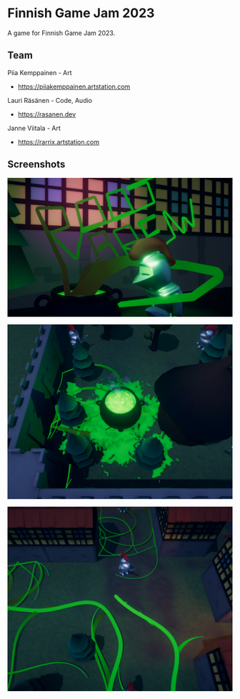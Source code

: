 # Finnish Game Jam 2023

A game for Finnish Game Jam 2023.

## Team

Piia Kemppainen - Art
- https://piiakemppainen.artstation.com

Lauri Räsänen - Code, Audio
- https://rasanen.dev

Janne Viitala - Art
- https://rarrix.artstation.com

## Screenshots

![screenshot](/screenshots/menu.png)

![screenshot](/screenshots/gameplay_01.png)

![screenshot](/screenshots/gameplay_02.png)
